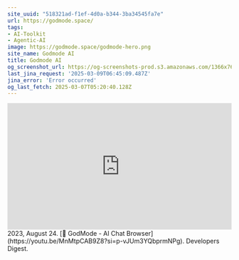 ```yaml
---
site_uuid: "518321ad-f1ef-4d0a-b344-3ba34545fa7e"
url: https://godmode.space/
tags:
- AI-Toolkit
- Agentic-AI
image: https://godmode.space/godmode-hero.png
site_name: Godmode AI
title: Godmode AI
og_screenshot_url: https://og-screenshots-prod.s3.amazonaws.com/1366x768/80/false/3c026738252497019b79efccf91d295c0de058d4691366f5dd4273e2bfb7906c.jpeg
last_jina_request: '2025-03-09T06:45:09.487Z'
jina_error: 'Error occurred'
og_last_fetch: 2025-03-07T05:20:40.128Z
---
```

<iframe 
  style="aspect-ratio:16/9;width:100%;height:auto" 
  src="https://www.youtube.com/embed/MnMtpCAB9Z8?si=p-vJUm3YQbprmNPg" 
  title="YouTube video player" 
  frameborder="0" 
  allow="accelerometer; autoplay; clipboard-write; encrypted-media; gyroscope; picture-in-picture; web-share" 
  referrerpolicy="strict-origin-when-cross-origin" 
  allowfullscreen
></iframe>
2023, August 24. [🐣 GodMode - AI Chat Browser](https://youtu.be/MnMtpCAB9Z8?si=p-vJUm3YQbprmNPg). Developers Digest.
